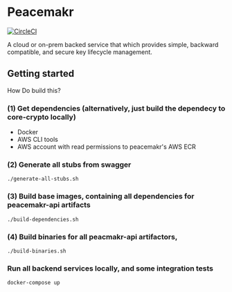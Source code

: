 # Peacemakr
[![CircleCI](https://circleci.com/gh/notasecret/peacemakr-api/tree/master.svg?style=svg)](https://circleci.com/gh/notasecret/peacemakr-api/tree/master)

A cloud or on-prem backed service that which provides simple, backward compatible, and secure key lifecycle management.

## Getting started

How Do build this?

### (1) Get dependencies (alternatively, just build the dependecy to core-crypto locally)
 * Docker
 * AWS CLI tools
 * AWS account with read permissions to peacemakr's AWS ECR

### (2) Generate all stubs from swagger
```
./generate-all-stubs.sh
```

### (3) Build base images, containing all dependencies for peacemakr-api artifacts
```
./build-dependencies.sh
```

### (4) Build binaries for all peacmakr-api artifactors,
```
./build-binaries.sh
```

### Run all backend services locally, and some integration tests
```
docker-compose up
```
